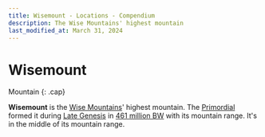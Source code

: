 ```yaml
---
title: Wisemount - Locations - Compendium
description: The Wise Mountains' highest mountain
last_modified_at: March 31, 2024
---
```


# Wisemount
Mountain
{: .cap}

**Wisemount** is the [Wise Mountains](/compendium/locations/wise-mountains/)' highest mountain. The [Primordial](/compendium/creatures/primordial/) formed it during [Late Genesis](/compendium/events/genesis/#late-genesis) in [461 million BW](/compendium/events/genesis/#461-million-bw) with its mountain range. It's in the middle of its mountain range.